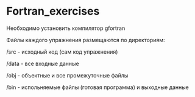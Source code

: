 # Fortran_exercises
Необходимо установить компилятор gfortran

Файлы каждого упражнения размещаются по директориям:

/src  - исходный код (сам код упражнения)

/data - все входные данные

/obj - объектные и все промежуточные файлы

/bin   - испольняемые файлы (готовая программа) и выходные данные

